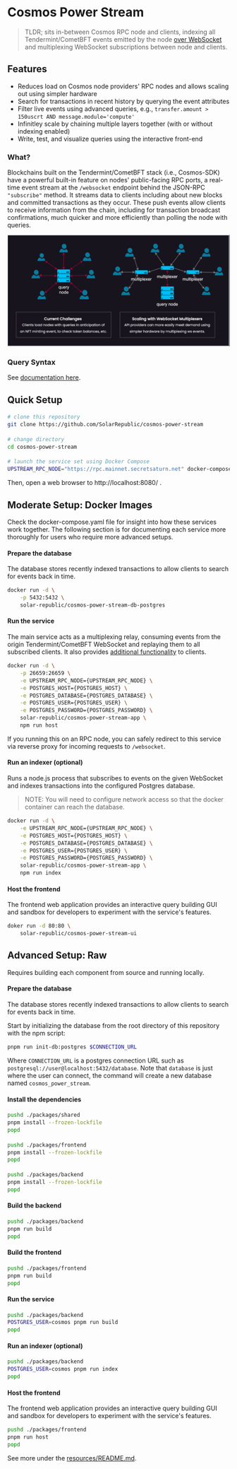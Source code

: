 # Cosmos Power Stream

> TLDR; sits in-between Cosmos RPC node and clients, indexing all Tendermint/CometBFT events emitted by the node [over WebSocket](https://docs.cometbft.com/v0.38/core/subscription) and multiplexing WebSocket subscriptions between node and clients.

## Features
 - Reduces load on Cosmos node providers' RPC nodes and allows scaling out using simpler hardware
 - Search for transactions in recent history by querying the event attributes
 - Filter live events using advanced queries, e.g., `transfer.amount > 150uscrt AND message.module='compute'`
 - Infinitley scale by chaining multiple layers together (with or without indexing enabled)
 - Write, test, and visualize queries using the interactive front-end


### What?

Blockchains built on the Tendermint/CometBFT stack (i.e., Cosmos-SDK) have a powerful built-in feature on nodes' public-facing RPC ports, a real-time event stream at the `/websocket` endpoint behind the JSON-RPC `"subscribe"` method. It streams data to clients including about new blocks and committed transactions as they occur. These push events allow clients to receive information from the chain, including for transaction broadcast confirmations, much quicker and more efficiently than polling the node with queries.

![Advantages of multiplexing](docs/multiplexing.png)


### Query Syntax

See [documentation here](packages/frontend/QUERYING.md).


## Quick Setup

```bash
# clone this repository
git clone https://github.com/SolarRepublic/cosmos-power-stream

# change directory
cd cosmos-power-stream

# launch the service set using Docker Compose
UPSTREAM_RPC_NODE="https://rpc.mainnet.secretsaturn.net" docker-compose up
```

Then, open a web browser to http://localhost:8080/ .


## Moderate Setup: Docker Images

Check the docker-compose.yaml file for insight into how these services work together. The following section is for documenting each service more thoroughly for users who require more advanced setups.

#### Prepare the database

The database stores recently indexed transactions to allow clients to search for events back in time.

```bash
docker run -d \
	-p 5432:5432 \
	solar-republic/cosmos-power-stream-db-postgres
```


#### Run the service

The main service acts as a multiplexing relay, consuming events from the origin Tendermint/CometBFT WebSocket and replaying them to all subscribed clients. It also provides [additional functionality](#service-features) to clients.

```bash
docker run -d \
	-p 26659:26659 \
	-e UPSTREAM_RPC_NODE={UPSTREAM_RPC_NODE} \
	-e POSTGRES_HOST={POSTGRES_HOST} \
	-e POSTGRES_DATABASE={POSTGRES_DATABASE} \
	-e POSTGRES_USER={POSTGRES_USER} \
	-e POSTGRES_PASSWORD={POSTGRES_PASSWORD} \
	solar-republic/cosmos-power-stream-app \
	npm run host
```

If you running this on an RPC node, you can safely redirect to this service via reverse proxy for incoming requests to `/websocket`.


#### Run an indexer (optional)

Runs a node.js process that subscribes to events on the given WebSocket and indexes transactions into the configured Postgres database.

> NOTE: You will need to configure network access so that the docker container can reach the database.

```bash
docker run -d \
	-e UPSTREAM_RPC_NODE={UPSTREAM_RPC_NODE} \
	-e POSTGRES_HOST={POSTGRES_HOST} \
	-e POSTGRES_DATABASE={POSTGRES_DATABASE} \
	-e POSTGRES_USER={POSTGRES_USER} \
	-e POSTGRES_PASSWORD={POSTGRES_PASSWORD} \
	solar-republic/cosmos-power-stream-app \
	npm run index
```


#### Host the frontend

The frontend web application provides an interactive query building GUI and sandbox for developers to experiment with the service's features.

```bash
doker run -d 80:80 \
	solar-republic/cosmos-power-stream-ui
```


## Advanced Setup: Raw

Requires building each component from source and running locally.

#### Prepare the database

The database stores recently indexed transactions to allow clients to search for events back in time.

Start by initializing the database from the root directory of this repository with the npm script:

```bash
pnpm run init-db:postgres $CONNECTION_URL
```

Where `CONNECTION_URL` is a postgres connection URL such as `postgresql://user@localhost:5432/database`. Note that `database` is just where the user can connect, the command will create a new database named `cosmos_power_stream`.


#### Install the dependencies

```bash
pushd ./packages/shared
pnpm install --frozen-lockfile
popd

pushd ./packages/frontend
pnpm install --frozen-lockfile
popd

pushd ./packages/backend
pnpm install --frozen-lockfile
popd
```

#### Build the backend

```bash
pushd ./packages/backend
pnpm run build
popd
```

#### Build the frontend

```bash
pushd ./packages/frontend
pnpm run build
popd
```

#### Run the service

```bash
pushd ./packages/backend
POSTGRES_USER=cosmos pnpm run build
popd
```

#### Run an indexer (optional)

```bash
pushd ./packages/backend
POSTGRES_USER=cosmos pnpm run index
popd
```

#### Host the frontend

The frontend web application provides an interactive query building GUI and sandbox for developers to experiment with the service's features.

```bash
pushd ./packages/frontend
pnpm run host
popd
```

See more under the [resources/README.md](resources/README.md).

